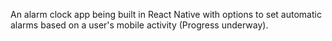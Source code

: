 An alarm clock app being built in React Native with options to set automatic alarms based on a user's mobile activity (Progress underway).
